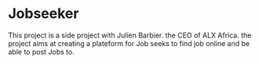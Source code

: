 # Jobseeker
This project is a side project with Julien Barbier. the CEO of ALX Africa. the project aims at creating a plateform for Job seeks to find job online and be able to post Jobs to.
